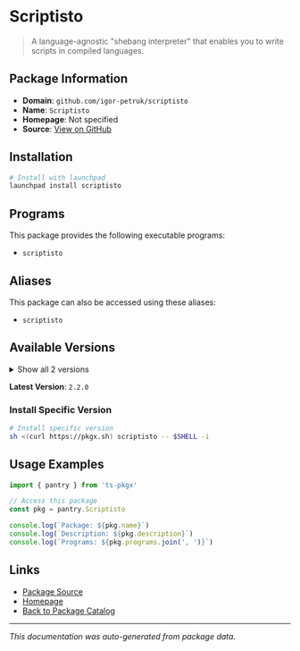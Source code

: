 # Scriptisto

> A language-agnostic "shebang interpreter" that enables you to write scripts in compiled languages.

## Package Information

- **Domain**: `github.com/igor-petruk/scriptisto`
- **Name**: `Scriptisto`
- **Homepage**: Not specified
- **Source**: [View on GitHub](https://github.com/pkgxdev/pantry/tree/main/projects/github.com/igor-petruk/scriptisto/package.yml)

## Installation

```bash
# Install with launchpad
launchpad install scriptisto
```

## Programs

This package provides the following executable programs:

- `scriptisto`

## Aliases

This package can also be accessed using these aliases:

- `scriptisto`

## Available Versions

<details>
<summary>Show all 2 versions</summary>

- `2.2.0`, `2.1.1`

</details>

**Latest Version**: `2.2.0`

### Install Specific Version

```bash
# Install specific version
sh <(curl https://pkgx.sh) scriptisto -- $SHELL -i
```

## Usage Examples

```typescript
import { pantry } from 'ts-pkgx'

// Access this package
const pkg = pantry.Scriptisto

console.log(`Package: ${pkg.name}`)
console.log(`Description: ${pkg.description}`)
console.log(`Programs: ${pkg.programs.join(', ')}`)
```

## Links

- [Package Source](https://github.com/pkgxdev/pantry/tree/main/projects/github.com/igor-petruk/scriptisto/package.yml)
- [Homepage](#)
- [Back to Package Catalog](../../package-catalog.md)

---

*This documentation was auto-generated from package data.*
